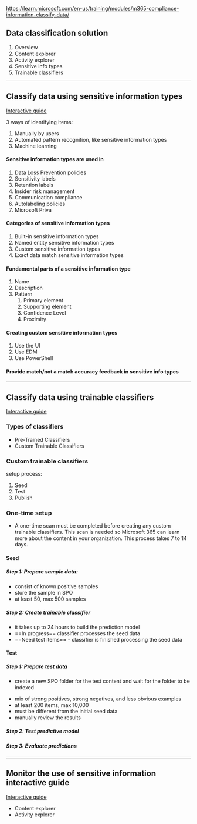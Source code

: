 https://learn.microsoft.com/en-us/training/modules/m365-compliance-information-classify-data/
## Data classification solution

1. Overview
2. Content explorer
3. Activity explorer
4. Sensitive info types
5. Trainable classifiers

---
## Classify data using sensitive information types
[Interactive guide](https://mslearn.cloudguides.com/guides/Classify%20data%20using%20sensitive%20info%20types%20with%20Microsoft%20Purview%20Information%20Protection)

3 ways of identifying items:
1. Manually by users
2. Automated pattern recognition, like sensitive information types
3. Machine learning

#### Sensitive information types are used in
1. Data Loss Prevention policies
2. Sensitivity labels
3. Retention labels
4. Insider risk management
5. Communication compliance
6. Autolabeling policies
7. Microsoft Priva

#### Categories of sensitive information types
1. Built-in sensitive information types
2. Named entity sensitive information types
3. Custom sensitive information types
4. Exact data match sensitive information types

#### Fundamental parts of a sensitive information type
1. Name
2. Description
3. Pattern
	1. Primary element
	2. Supporting element
	3. Confidence Level
	4. Proximity 

#### Creating custom sensitive information types
1. Use the UI 
2. Use EDM
3. Use PowerShell

#### Provide match/not a match accuracy feedback in sensitive info types

---
## Classify data using trainable classifiers
[Interactive guide](https://mslearn.cloudguides.com/guides/Identify%20content%20using%20trainable%20classifiers%20in%20Microsoft%20Purview%20Information%20Protection)
### Types of classifiers
- Pre-Trained Classifiers
- Custom Trainable Classifiers

### Custom trainable classifiers

setup process:
1. Seed
2. Test
3. Publish

### One-time setup
* A one-time scan must be completed before creating any custom trainable classifiers. This scan is needed so Microsoft 365 can learn more about the content in your organization. This process takes 7 to 14 days. 

#### Seed

##### Step 1: Prepare sample data:
- consist of known positive samples
- store the sample in SPO
- at least 50, max 500 samples

##### **Step 2: Create trainable classifier**
* it takes up to 24 hours to build the prediction model
* ==In progress== classifier processes the seed data
* ==Need test items== - classifier is finished processing the seed data

#### Test
##### Step 1: Prepare test data
* create a new SPO folder for the test content and wait for the folder to be indexed
- mix of strong positives, strong negatives, and less obvious examples
- at least 200 items, max 10,000
- must be different from the initial seed data
- manually review the results

##### Step 2: Test predictive model
##### Step 3: Evaluate predictions

---
## Monitor the use of sensitive information interactive guide
[Interactive guide](https://mslearn.cloudguides.com/guides/Monitor%20the%20use%20of%20sensitive%20information%20in%20your%20organization%20with%20Microsoft%20Purview%20Information%20Protection)

* Content explorer
* Activity explorer
